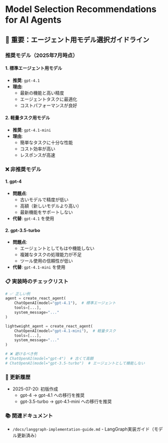 # Model Selection Recommendations for AI Agents

## 🚨 重要：エージェント用モデル選択ガイドライン

### 推奨モデル（2025年7月時点）

#### 1. **標準エージェント用モデル**
- **推奨**: `gpt-4.1`
- **理由**: 
  - 最新の機能と高い精度
  - エージェントタスクに最適化
  - コストパフォーマンスが良好

#### 2. **軽量タスク用モデル**
- **推奨**: `gpt-4.1-mini`
- **理由**:
  - 簡単なタスクに十分な性能
  - コスト効率が高い
  - レスポンスが高速

### ❌ 非推奨モデル

#### 1. **gpt-4**
- **問題点**:
  - 古いモデルで精度が低い
  - 高額（新しいモデルより高い）
  - 最新機能をサポートしない
- **代替**: `gpt-4.1` を使用

#### 2. **gpt-3.5-turbo**
- **問題点**:
  - エージェントとしてもはや機能しない
  - 複雑なタスクの処理能力が不足
  - ツール使用の信頼性が低い
- **代替**: `gpt-4.1-mini` を使用

### 📋 実装時のチェックリスト

```python
# ✅ 正しい例
agent = create_react_agent(
    ChatOpenAI(model="gpt-4.1"),  # 標準エージェント
    tools=[...],
    system_message="..."
)

lightweight_agent = create_react_agent(
    ChatOpenAI(model="gpt-4.1-mini"),  # 軽量タスク
    tools=[...],
    system_message="..."
)

# ❌ 避けるべき例
# ChatOpenAI(model="gpt-4")  # 古くて高額
# ChatOpenAI(model="gpt-3.5-turbo")  # エージェントとして機能しない
```

### 🔄 更新履歴
- 2025-07-20: 初版作成
  - gpt-4 → gpt-4.1 への移行を推奨
  - gpt-3.5-turbo → gpt-4.1-mini への移行を推奨

### 📚 関連ドキュメント
- `/docs/langgraph-implementation-guide.md` - LangGraph実装ガイド（モデル更新済み）